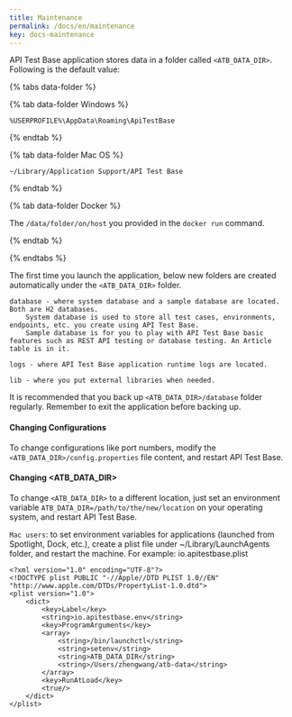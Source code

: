```yaml
---
title: Maintenance
permalink: /docs/en/maintenance
key: docs-maintenance
---
```

API Test Base application stores data in a folder called `<ATB_DATA_DIR>`. Following is the default value:

{% tabs data-folder %}

{% tab data-folder Windows %}

```
%USERPROFILE%\AppData\Roaming\ApiTestBase
```

{% endtab %}

{% tab data-folder Mac OS %}

```
~/Library/Application Support/API Test Base
```

{% endtab %}

{% tab data-folder Docker %}

The `/data/folder/on/host` you provided in the `docker run` command.

{% endtab %}

{% endtabs %}

The first time you launch the application, below new folders are created automatically under the `<ATB_DATA_DIR>` folder.

```
database - where system database and a sample database are located. Both are H2 databases. 
    System database is used to store all test cases, environments, endpoints, etc. you create using API Test Base.
    Sample database is for you to play with API Test Base basic features such as REST API testing or database testing. An Article table is in it.
   
logs - where API Test Base application runtime logs are located.
   
lib - where you put external libraries when needed.
```

It is recommended that you back up `<ATB_DATA_DIR>/database` folder regularly. Remember to exit the application before backing up.

#### Changing Configurations
To change configurations like port numbers, modify the `<ATB_DATA_DIR>/config.properties` file content, and restart API Test Base.

#### Changing \<ATB_DATA_DIR\>
To change `<ATB_DATA_DIR>` to a different location, just set an environment variable `ATB_DATA_DIR=/path/to/the/new/location` on your operating system, and restart API Test Base.

`Mac users`: to set environment variables for applications (launched from Spotlight, Dock, etc.), create a plist file under ~/Library/LaunchAgents folder, and restart the machine. For example: io.apitestbase.plist

```
<?xml version="1.0" encoding="UTF-8"?>
<!DOCTYPE plist PUBLIC "-//Apple//DTD PLIST 1.0//EN" "http://www.apple.com/DTDs/PropertyList-1.0.dtd">
<plist version="1.0">
    <dict>
        <key>Label</key>
        <string>io.apitestbase.env</string>
        <key>ProgramArguments</key>
        <array>
            <string>/bin/launchctl</string>
            <string>setenv</string>
            <string>ATB_DATA_DIR</string>
            <string>/Users/zhengwang/atb-data</string>
        </array>
        <key>RunAtLoad</key>
        <true/>
    </dict>
</plist>
```